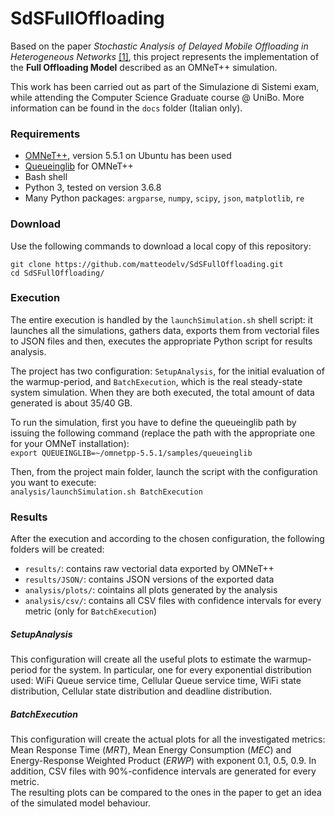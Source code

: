 # SdSFullOffloading
Based on the paper *Stochastic Analysis of Delayed Mobile Offloading in Heterogeneous Networks* [[1]](https://doi.org/10.1109/TMC.2017.2711014), this project represents the implementation of the **Full Offloading Model** described as an OMNeT++ simulation.
  
This work has been carried out as part of the Simulazione di Sistemi exam, while attending the Computer Science Graduate course @ UniBo. More information can be found in the ``docs`` folder (Italian only).

### Requirements
- [OMNeT++](https://omnetpp.org), version 5.5.1 on Ubuntu has been used
- [Queueinglib](https://github.com/shigeya/omnetpp/tree/master/samples/queueinglib) for OMNeT++
- Bash shell
- Python 3, tested on version 3.6.8
- Many Python packages: ``argparse``, ``numpy``, ``scipy``, ``json``, ``matplotlib``, ``re``

### Download
Use the following commands to download a local copy of this repository:

    git clone https://github.com/matteodelv/SdSFullOffloading.git  
    cd SdSFullOffloading/

### Execution
The entire execution is handled by the ``launchSimulation.sh`` shell script: it launches all the simulations, gathers data, exports them from vectorial files to JSON files and then, executes the appropriate Python script for results analysis.  
  
The project has two configuration: ``SetupAnalysis``, for the initial evaluation of the warmup-period, and ``BatchExecution``, which is the real steady-state system simulation. When they are both executed, the total amount of data generated is about 35/40 GB.

To run the simulation, first you have to define the queueinglib path by issuing the following command (replace the path with the appropriate one for your OMNeT installation):  
``export QUEUEINGLIB=~/omnetpp-5.5.1/samples/queueinglib``  

Then, from the project main folder, launch the script with the configuration you want to execute:  
``analysis/launchSimulation.sh BatchExecution``

### Results
After the execution and according to the chosen configuration, the following folders will be created:

- ``results/``: contains raw vectorial data exported by OMNeT++
- ``results/JSON/``: contains JSON versions of the exported data
- ``analysis/plots/``: cointains all plots generated by the analysis
- ``analysis/csv/``: contains all CSV files with confidence intervals for every metric (only for ``BatchExecution``)

##### SetupAnalysis
This configuration will create all the useful plots to estimate the warmup-period for the system. In particular, one for every exponential distribution used: WiFi Queue service time, Cellular Queue service time, WiFi state distribution, Cellular state distribution and deadline distribution.

##### BatchExecution
This configuration will create the actual plots for all the investigated metrics: Mean Response Time (*MRT*), Mean Energy Consumption (*MEC*) and Energy-Response Weighted Product (*ERWP*) with exponent 0.1, 0.5, 0.9. In addition, CSV files with 90%-confidence intervals are generated for every metric.  
The resulting plots can be compared to the ones in the paper to get an idea of the simulated model behaviour.
